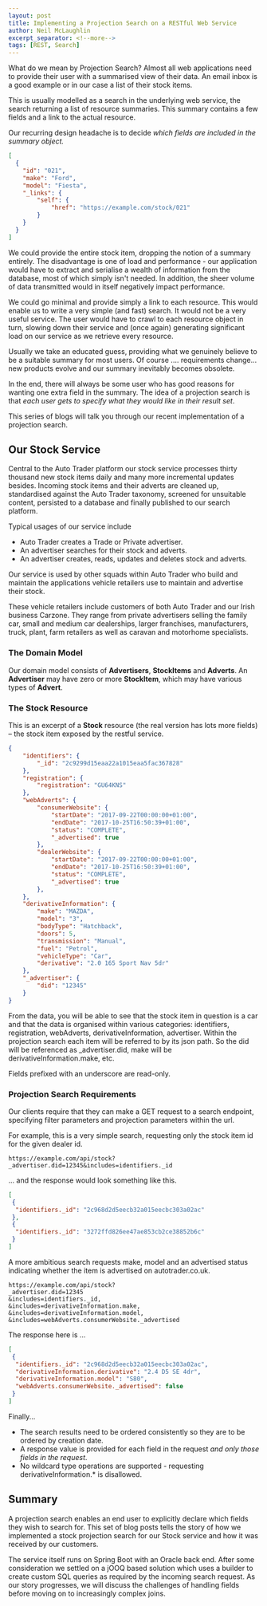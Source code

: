 ```yaml
---
layout: post
title: Implementing a Projection Search on a RESTful Web Service
author: Neil McLaughlin
excerpt_separator: <!--more-->
tags: [REST, Search]
---
```


What do we mean by Projection Search? Almost all web applications need to provide their user with a summarised view of their data. An email inbox is a good example or in our case a list of their stock items.

This is usually modelled as a search in the underlying web service, the search returning a list of resource summaries. This summary contains a few fields and a link to the actual resource.

Our recurring design headache is to decide _which fields are included in the summary object._

<!--more-->

```json
[
  {
    "id": "021",
    "make": "Ford",
    "model": "Fiesta",
    "_links": {
        "self": {
            "href": "https://example.com/stock/021"
        }
    }
  }
]
```

We could provide the entire stock item, dropping the notion of a summary entirely. The disadvantage is one of load and performance - our application would have to extract and serialise a wealth of information from the database, most of which simply isn't needed. In addition, the sheer volume of data transmitted would in itself negatively impact performance.

We could go minimal and provide simply a link to each resource. This would enable us to write a very simple (and fast) search. It would not be a very useful service. The user would have to crawl to each resource object in turn, slowing down their service and (once again) generating significant load on our service as we retrieve every resource.

Usually we take an educated guess, providing what we genuinely believe to be a suitable summary for most users. Of course .... requirements change... new products evolve and our summary inevitably becomes obsolete.

In the end, there will always be some user who has good reasons for wanting one extra field in the summary. The idea of a projection search is that _each user gets to specify what they would like in their result set_.

This series of blogs will talk you through our recent implementation of a projection search.


## Our Stock Service
Central to the Auto Trader platform our stock service processes thirty thousand new stock items daily and many more incremental updates besides. Incoming stock items and their adverts are cleaned up, standardised against the Auto Trader taxonomy, screened for unsuitable content, persisted to a database and finally published to our search platform.

Typical usages of our service include
* Auto Trader creates a Trade or Private advertiser.
* An advertiser searches for their stock and adverts.
* An advertiser creates, reads, updates and deletes stock and adverts.

Our service is used by other squads within Auto Trader who build and maintain the applications vehicle retailers use to maintain and advertise their stock.

These vehicle retailers include customers of both Auto Trader and our Irish business Carzone. They range from private advertisers selling the family car, small and medium car dealerships, larger franchises, manufacturers, truck, plant, farm retailers as well as caravan and motorhome specialists.

### The Domain Model
Our domain model consists of **Advertisers**, **StockItems** and **Adverts**. An **Advertiser** may have zero or more **StockItem**, which may have various types of **Advert**.


### The Stock Resource
This is an excerpt of a **Stock** resource (the real version has lots more fields) – the stock item exposed by the restful service.

```json
{
    "identifiers": {
        "_id": "2c9299d15eaa22a1015eaa5fac367828"
    },
    "registration": {
        "registration": "GU64KNS"
    },
    "webAdverts": {
        "consumerWebsite": {
            "startDate": "2017-09-22T00:00:00+01:00",
            "endDate": "2017-10-25T16:50:39+01:00",
            "status": "COMPLETE",
            "_advertised": true
        },
        "dealerWebsite": {
            "startDate": "2017-09-22T00:00:00+01:00",
            "endDate": "2017-10-25T16:50:39+01:00",
            "status": "COMPLETE",
            "_advertised": true
        },
    },
    "derivativeInformation": {
        "make": "MAZDA",
        "model": "3",
        "bodyType": "Hatchback",
        "doors": 5,
        "transmission": "Manual",
        "fuel": "Petrol",
        "vehicleType": "Car",
        "derivative": "2.0 165 Sport Nav 5dr"
    },
    "_advertiser": {
        "did": "12345"
    }
}
```

From the data, you will be able to see that the stock item in question is a car and that the data is organised within various categories: identifiers, registration, webAdverts, derivativeInformation, advertiser. Within the projection search each item will be referred to by its json path. So the did will be referenced as \_advertiser.did, make will be derivativeInformation.make, etc.

Fields prefixed with an underscore are read-only.

### Projection Search Requirements
Our clients require that they can make a GET request to a search endpoint, specifying filter parameters and projection parameters within the url.

For example, this is a very simple search, requesting only the stock item id for the given dealer id.

`https://example.com/api/stock?_advertiser.did=12345&includes=identifiers._id`

... and the response would look something like this.

```json
[
 {
  "identifiers._id": "2c968d2d5eecb32a015eecbc303a02ac"
 },
 {
  "identifiers._id": "3272ffd826ee47ae853cb2ce38852b6c"
 }
]
```

A more ambitious search requests make, model and an advertised status indicating whether the item is advertised on autotrader.co.uk.
```
https://example.com/api/stock?
_advertiser.did=12345
&includes=identifiers._id,
&includes=derivativeInformation.make,
&includes=derivativeInformation.model,
&includes=webAdverts.consumerWebsite._advertised
```

The response here is ...
```json
[
 {
  "identifiers._id": "2c968d2d5eecb32a015eecbc303a02ac",
  "derivativeInformation.derivative": "2.4 D5 SE 4dr",
  "derivativeInformation.model": "S80",
  "webAdverts.consumerWebsite._advertised": false
 }
]
```
Finally...
- The search results need to be ordered consistently so they are to be ordered by creation date.
- A response value is provided for each field in the request _and only those fields in the request_.
- No wildcard type operations are supported - requesting derivativeInformation.* is disallowed.

## Summary

A projection search enables an end user to explicitly declare which fields they wish to search for. This set of blog posts tells the story of how we implemented a stock projection search for our Stock service and how it was received by our customers.

The service itself runs on Spring Boot with an Oracle back end. After some consideration we settled on a jOOQ based solution which uses a builder to create custom SQL queries as required by the incoming search request. As our story progresses, we will discuss the challenges of handling fields before moving on to increasingly complex joins.
